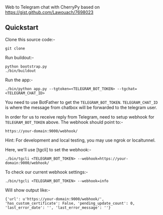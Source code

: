 Web to Telegram chat with CherryPy based on https://gist.github.com/Lawouach/7698023

## Quickstart
Clone this source code:-

    git clone

Run buildout:-

    python bootstrap.py
    ./bin/buildout

Run the app:-

    ./bin/python app.py --tgtoken=<TELEGRAM_BOT_TOKEN> --tgchat=<TELEGRAM_CHAT_ID>

You need to use BotFather to get the `TELEGRAM_BOT_TOKEN`. `TELEGRAM_CHAT_ID` is where the message from chatbox will be forwarded to the telegram user. 

In order for us to receive reply from Telegram, need to setup webhook for `TELEGRAM_BOT_TOKEN` above. The webhook should point to:-

    https://your-domain:9000/webhook/

Hint: For development and local testing, you may use ngrok or localtunnel.

Here, we'll use [tgcli] to set the webhook:-

    ./bin/tgcli <TELEGRAM_BOT_TOKEN> --webhook=https://your-domain:9000/webhook/

To check our current webhook settings:-

    ./bin/tgcli <TELEGRAM_BOT_TOKEN> --webhook=info

Will show output like:-

    {'url': u'https://your-domain:9000/webhook/', 'has_custom_certificate': False, 'pending_update_count': 0, 'last_error_date': '', 'last_error_message': ''}
